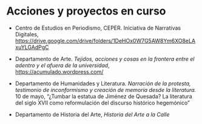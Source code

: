 # Acciones y proyectos en curso

- Centro de Estudios en Periodismo, CEPER. Iniciativa de Narrativas Digitales, https://drive.google.com/drive/folders/1DeHOx0W7G5AW8Ym6XO8eLAxuYLGAdPgC  

- Departamento de Arte. *Tejidos, acciones y cosas en la frontera entre el adentro y el afuera de la universidad*, https://acumulado.wordpress.com/  

- Departamento de Humanidades y Literatura. *Narración de la protesta, testimonio de inconformismo y creación de memoria desde la literatura.*
10 de mayo, “¿Tumbar la estatua de Jiménez de Quesada? La literatura del siglo XVII como reformulación del discurso histórico hegemónico”

- Departamento de Historia del Arte, *Historia del Arte a la Calle*
